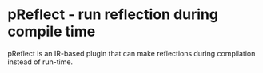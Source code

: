 # pReflect - run reflection during compile time

pReflect is an IR-based plugin that can make reflections during compilation instead of run-time.